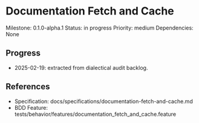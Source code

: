 # Documentation Fetch and Cache
Milestone: 0.1.0-alpha.1
Status: in progress
Priority: medium
Dependencies: None

## Progress
- 2025-02-19: extracted from dialectical audit backlog.

## References
- Specification: docs/specifications/documentation-fetch-and-cache.md
- BDD Feature: tests/behavior/features/documentation_fetch_and_cache.feature
